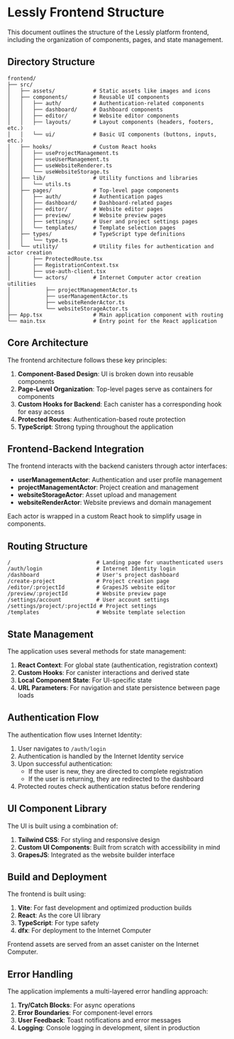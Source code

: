 # Lessly Frontend Structure

This document outlines the structure of the Lessly platform frontend, including the organization of components, pages, and state management.

## Directory Structure

```
frontend/
├── src/
│   ├── assets/            # Static assets like images and icons
│   ├── components/        # Reusable UI components
│   │   ├── auth/          # Authentication-related components
│   │   ├── dashboard/     # Dashboard components
│   │   ├── editor/        # Website editor components
│   │   ├── layouts/       # Layout components (headers, footers, etc.)
│   │   └── ui/            # Basic UI components (buttons, inputs, etc.)
│   ├── hooks/             # Custom React hooks
│   │   ├── useProjectManagement.ts
│   │   ├── useUserManagement.ts
│   │   ├── useWebsiteRenderer.ts
│   │   └── useWebsiteStorage.ts
│   ├── lib/               # Utility functions and libraries
│   │   └── utils.ts
│   ├── pages/             # Top-level page components
│   │   ├── auth/          # Authentication pages
│   │   ├── dashboard/     # Dashboard-related pages
│   │   ├── editor/        # Website editor pages
│   │   ├── preview/       # Website preview pages
│   │   ├── settings/      # User and project settings pages
│   │   └── templates/     # Template selection pages
│   ├── types/             # TypeScript type definitions
│   │   └── type.ts
│   └── utility/           # Utility files for authentication and actor creation
│       ├── ProtectedRoute.tsx
│       ├── RegistrationContext.tsx
│       ├── use-auth-client.tsx
│       └── actors/        # Internet Computer actor creation utilities
│           ├── projectManagementActor.ts
│           ├── userManagementActor.ts
│           ├── websiteRenderActor.ts
│           └── websiteStorageActor.ts
├── App.tsx                # Main application component with routing
└── main.tsx               # Entry point for the React application
```

## Core Architecture

The frontend architecture follows these key principles:

1. **Component-Based Design**: UI is broken down into reusable components
2. **Page-Level Organization**: Top-level pages serve as containers for components
3. **Custom Hooks for Backend**: Each canister has a corresponding hook for easy access
4. **Protected Routes**: Authentication-based route protection
5. **TypeScript**: Strong typing throughout the application

## Frontend-Backend Integration

The frontend interacts with the backend canisters through actor interfaces:

- **userManagementActor**: Authentication and user profile management
- **projectManagementActor**: Project creation and management
- **websiteStorageActor**: Asset upload and management
- **websiteRenderActor**: Website previews and domain management

Each actor is wrapped in a custom React hook to simplify usage in components.

## Routing Structure

```
/                           # Landing page for unauthenticated users
/auth/login                 # Internet Identity login
/dashboard                  # User's project dashboard
/create-project             # Project creation page
/editor/:projectId          # GrapesJS website editor
/preview/:projectId         # Website preview page
/settings/account           # User account settings
/settings/project/:projectId # Project settings
/templates                  # Website template selection
```

## State Management

The application uses several methods for state management:

1. **React Context**: For global state (authentication, registration context)
2. **Custom Hooks**: For canister interactions and derived state
3. **Local Component State**: For UI-specific state
4. **URL Parameters**: For navigation and state persistence between page loads

## Authentication Flow

The authentication flow uses Internet Identity:

1. User navigates to `/auth/login`
2. Authentication is handled by the Internet Identity service
3. Upon successful authentication:
   - If the user is new, they are directed to complete registration
   - If the user is returning, they are redirected to the dashboard
4. Protected routes check authentication status before rendering

## UI Component Library

The UI is built using a combination of:

1. **Tailwind CSS**: For styling and responsive design
2. **Custom UI Components**: Built from scratch with accessibility in mind
3. **GrapesJS**: Integrated as the website builder interface

## Build and Deployment

The frontend is built using:

1. **Vite**: For fast development and optimized production builds
2. **React**: As the core UI library
3. **TypeScript**: For type safety
4. **dfx**: For deployment to the Internet Computer

Frontend assets are served from an asset canister on the Internet Computer.

## Error Handling

The application implements a multi-layered error handling approach:

1. **Try/Catch Blocks**: For async operations
2. **Error Boundaries**: For component-level errors
3. **User Feedback**: Toast notifications and error messages
4. **Logging**: Console logging in development, silent in production